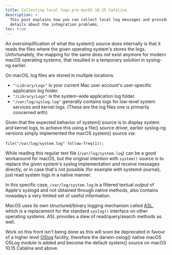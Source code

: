 ```yaml
---
title: Collecting local logs pre macOS 10.15 Catalina
description: >-
  This post explains how you can collect local log messages and provides some
  details about the integration problems.
toc: true
---
```


An oversimplification of what the system() source does internally is that it reads the files where the given operating system's stores the logs. Unfortunately, the mapping for the same does not exist anymore for modern macOS operating systems, that resulted in a temporary solution in syslog-ng earlier.&#x20;

On macOS, log files are stored in multiple locations.&#x20;

* `"~Library/Logs"` is your current Mac user account's user-specific application log folder.
* `"/Library/Logs"` is the system-wide application log folder.
* `"/var/log/syslog.log"` generally contains logs for low-level system services and kernel logs. (These are the log files one is primarily concerned with)&#x20;

Given that the expected behavior of system() source is to display system and kernel logs, to achieve this using a file() source driver, earlier syslog-ng versions simply implemented the macOS system() source via: \
\
`file("/var/log/system.log" follow-freq(1));`

While reading this regular text file (`/var/log/system.log`) can be a good workaround for macOS, but the original intention with `system()` source is to replace the given system's syslog implementation and receive messages directly, or in case that's not possible (for example with systemd-journal), just read system logs in a native manner.&#x20;

In this specific case, `/var/log/system.log` is a filtered textual _output_ of Apple's syslogd and not obtained through native methods, also contains nowadays a very limited set of useful information.

MacOS uses its own structured/binary logging mechanism called [ASL](https://developer.apple.com/library/archive/documentation/System/Conceptual/ManPages\_iPhoneOS/man3/asl.3.html), which is a replacement for the standard `syslog()` interface on other operating systems. ASL provides a slew of read/query/search methods as well.&#x20;

Work on this front isn't being done as this will soon be deprecated in favour of a higher level [OSlog](https://developer.apple.com/documentation/oslog) facility, therefore the darwin-oslog() native macOS OSLog module is added and become the default system() source on macOS 10.15 Catalina and above.&#x20;
